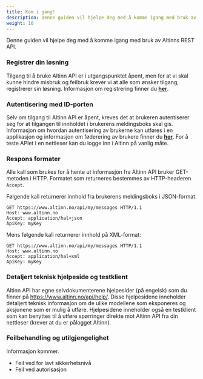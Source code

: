 ```yaml
---
title: Kom i gang!
description: Denne guiden vil hjelpe deg med å komme igang med bruk av Altinns REST API.
weight: 10
---
```


Denne guiden vil hjelpe deg med å komme igang med bruk av Altinns REST API.

### Registrer din løsning
Tilgang til å bruke Altinn API er i utgangspunktet åpent, men for at vi skal kunne hindre misbruk og feilbruk krever vi at alle som ønsker tilgang,
registrerer sin løsning. Informasjon om registrering finner du **[her](../registrering/)**.

### Autentisering med ID-porten
Selv om tilgang til Altinn API er åpent, kreves det at brukeren autentiserer seg for at tilgangen til innholdet i brukerens meldingsboks skal gis.
Informasjon om hvordan autentisering av brukerne kan utføres i en applikasjon og informasjon om føderering av brukere
finner du **[her](../autentisering/)**.
For å teste APIet i en nettleser kan du logge inn i Altinn på vanlig måte.

### Respons formater
Alle kall som brukes for å hente ut informasjon fra Altinn API bruker GET-metoden i HTTP. Formatet som returneres bestemmes av HTTP-headeren `Accept`.

Følgende kall returnerer innhold fra brukerens meldingsboks i JSON-format.
```HTTP
GET https://www.altinn.no/api/my/messages HTTP/1.1
Host: www.altinn.no
Accept: application/hal+json
ApiKey: myKey
```

Mens følgende kall returnerer innhold på XML-format:
```HTTP
GET https://www.altinn.no/api/my/messages HTTP/1.1
Host: www.altinn.no
Accept: application/hal+xml
ApiKey: myKey
```
 
### Detaljert teknisk hjelpeside og testklient
Altinn API har egne selvdokumenterene hjelpesider (på engelsk) som du finner på https://www.altinn.no/api/help/.
Disse hjelpesidene inneholder detaljert teknisk informasjon om de ulike modellene som eksponeres og aksjonene som er mulig å utføre.
Hjelpesidene inneholder også en testklient som kan benyttes til å utføre spørringer direkte mot Altinn API fra din nettleser (krever at du er pålogget Altinn).

### Feilbehandling og utilgjengelighet
Informasjon kommer.

- Feil ved for lavt sikkerhetsnivå
- Feil ved autorisasjon
